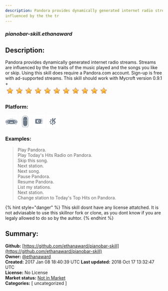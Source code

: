 ```yaml
---
description: Pandora provides dynamically generated internet radio streams.  Streams are
influenced by the the tr
---
```


### _pianobar-skill.ethanaward_  
## Description:  
Pandora provides dynamically generated internet radio streams.  Streams are
influenced by the the traits of the music played and the songs you like
or skip.
Using this skill does require a Pandora.com account.
Sign-up is free with ad-supported streams.
This skill should work with Mycroft version 0.9.1 +  
![](../.gitbook/assets/star.png)![](../.gitbook/assets/star.png)![](../.gitbook/assets/star.png)![](../.gitbook/assets/star.png)![](../.gitbook/assets/star.png)![](../.gitbook/assets/star.png)![](../.gitbook/assets/star.png)![](../.gitbook/assets/star.png)![](../.gitbook/assets/star.png)![](../.gitbook/assets/star.png)![](../.gitbook/assets/star.png)  
  
### Platform:  
 ![Mark I](../.gitbook/assets/mark-1-icon.png)  ![Mark II](../.gitbook/assets/mark-2-icon.png)  ![Picroft](../.gitbook/assets/picroft-icon.png)  ![plasmoid](../.gitbook/assets/kde.png)   
### Examples:  
> Play Pandora.  
> Play Today's Hits Radio on Pandora.  
> Skip this song.  
> Next station.  
> Next song.  
> Pause Pandora.  
> Resume Pandora.  
> List my stations.  
> Next station.  
> Change station to Today's Top Hits on Pandora.  
  
{% hint style="danger" %}
This skill dosnt have any license attatched. It is not adviasable to use this skillnor fork or clone, as you dont know if you are legaly allowed to do so by the auhtor.
{% endhint %}
  
## Summary:  
**Github:** [https://github.com/ethanaward/pianobar-skill](https://github.com/ethanaward/pianobar-skill)  
**Owner:** [@ethanaward](https://github.com/ethanaward)  
**Created:** 2017 Jan 08 18:40:39 UTC  **Last updated:** 2018 Oct 17 13:32:47 UTC  
**License:** No License  
**Market status:** [Not in Market](https://market.mycroft.ai/skill/)  
**Categories:** [ uncategorized ]   
